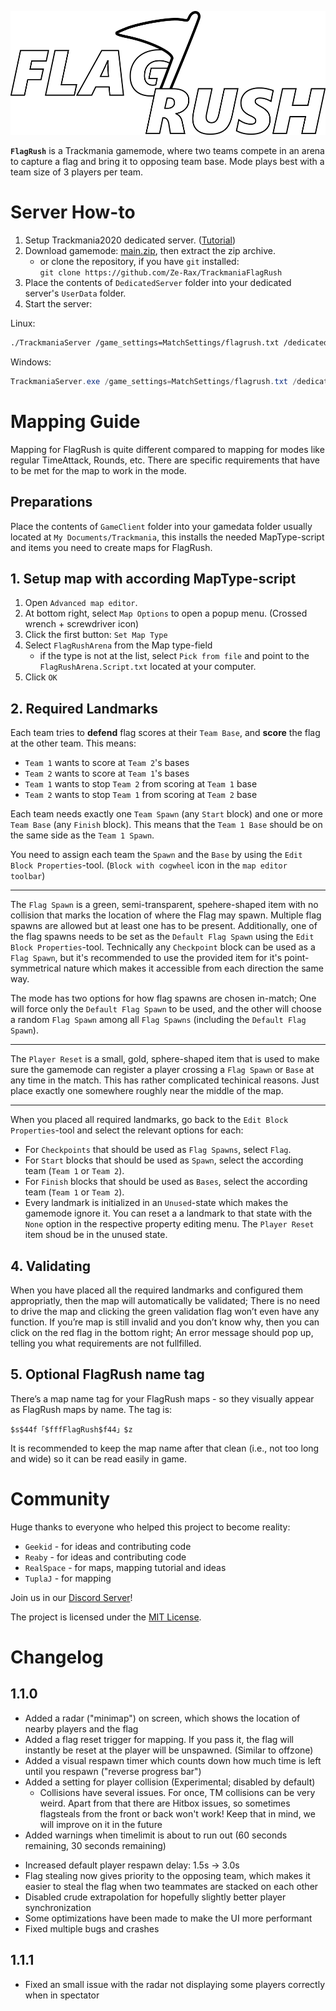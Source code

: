 ![FlagRush Logo](Assets/png/mark.png)

**`FlagRush`** is a Trackmania gamemode, where two teams compete in an arena to capture a flag and bring it to opposing team base. Mode plays best with a team size of 3 players per team.

# Server How-to

1. Setup Trackmania2020 dedicated server. ([Tutorial](https://forums.ubisoft.com/showthread.php/2242192-Tutorial-Trackmania-2020-Dedicated-Server))
2. Download gamemode: [main.zip](https://github.com/Ze-Rax/TrackmaniaFlagRush/archive/refs/heads/main.zip), then extract the zip archive.
   - or clone the repository, if you have `git` installed: \
  	`git clone https://github.com/Ze-Rax/TrackmaniaFlagRush`
3. Place the contents of `DedicatedServer` folder into your dedicated server's `UserData` folder.
4. Start the server:

Linux:
```bash
./TrackmaniaServer /game_settings=MatchSettings/flagrush.txt /dedicated_cfg=dedicated_cfg.txt
```

Windows: 
```powershell
TrackmaniaServer.exe /game_settings=MatchSettings/flagrush.txt /dedicated_cfg=dedicated_cfg.txt
``` 

# Mapping Guide

Mapping for FlagRush is quite different compared to mapping for modes like regular TimeAttack, 
Rounds, etc. There are specific requirements that have to be met for the map to work in the mode.

## Preparations

Place the contents of `GameClient` folder into your gamedata folder usually located at `My Documents/Trackmania`, this installs the needed MapType-script and items you need to create maps for FlagRush.

## 1. Setup map with according MapType-script

1. Open `Advanced map editor`.
2. At bottom right, select `Map Options` to open a popup menu. (Crossed wrench + screwdriver icon)
3. Click the first button: `Set Map Type`
4. Select `FlagRushArena` from the Map type-field
   - if the type is not at the list, select `Pick from file` and point to the `FlagRushArena.Script.txt` located at your computer.
6. Click `OK`

## 2. Required Landmarks

Each team tries to **defend** flag scores at their `Team Base`, and **score** the flag at the other team. This means:

  - `Team 1` wants to score at `Team 2`'s bases
  - `Team 2` wants to score at `Team 1`'s bases
  - `Team 1` wants to stop `Team 2` from scoring at `Team 1` base
  - `Team 2` wants to stop `Team 1` from scoring at `Team 2` base
  

Each team needs exactly one `Team Spawn` (any `Start` block) and one or more `Team Base` (any `Finish` block). This means that the `Team 1 Base` should be on the same side as the `Team 1 Spawn`.

You need to assign each team the `Spawn` and the `Base` by using the `Edit Block Properties`-tool. (`Block with cogwheel` icon in the `map editor toolbar`)

--- 

The `Flag Spawn` is a green, semi-transparent, spehere-shaped item with no collision that marks the location of where the Flag may spawn. Multiple flag spawns are allowed but at least one has to be present. Additionally, one of the flag spawns needs to be set as the `Default Flag Spawn` using the `Edit Block Properties`-tool.
Technically any `Checkpoint` block can be used as a `Flag Spawn`, but it's recommended to use the provided item for it's point-symmetrical nature which makes it accessible from each direction the same way.

The mode has two options for how flag spawns are chosen in-match; One will force only the `Default Flag Spawn` to be used, and the other will choose a random `Flag Spawn` among all `Flag Spawns` (including the `Default Flag Spawn`).

--- 

The `Player Reset` is a small, gold, sphere-shaped item that is used to make sure the gamemode can register a player crossing a `Flag Spawn` or `Base` at any time in the match. This has rather complicated techinical reasons. Just place exactly one somewhere roughly near the middle of the map.

---

When you placed all required landmarks, go back to the `Edit Block Properties`-tool and select the relevant options for each:

  - For `Checkpoints` that should be used as `Flag Spawns`, select `Flag`.
  - For `Start` blocks that should be used as `Spawn`, select the according team (`Team 1` or `Team 2`).
  - For `Finish` blocks that should be used as `Bases`, select the according team (`Team 1` or `Team 2`).
  - Every landmark is initialized in an `Unused`-state which makes the gamemode ignore it. You can reset a a landmark to that state with the `None` option in the respective property editing menu. The `Player Reset` item shoud be in the unused state.

## 4. Validating

When you have placed all the required landmarks and configured them appropriatly, then the map will automatically be validated; There is no need to drive the map and clicking the green validation flag won’t even have any function. If you’re map is still invalid and you don’t know why, then you can click on the red flag in the bottom right; An error message should pop up, telling you what requirements are not fullfilled.


## 5. Optional FlagRush name tag

There’s a map name tag for your FlagRush maps - so they visually appear as FlagRush maps by name. The tag is:

```
$s$44f「$fffFlagRush$f44」$z
```

It is recommended to keep the map name after that clean (i.e., not too long and wide) so it can be read easily in game.

# Community

Huge thanks to everyone who helped this project to become reality:

- `Geekid` - for ideas and contributing code
- `Reaby` - for ideas and contributing code
- `RealSpace` - for maps, mapping tutorial and ideas
- `TuplaJ` - for mapping

Join us in our [Discord Server](https://discord.gg/J6ApdyRqEZ)!

The project is licensed under the [MIT License](LICENSE).

# Changelog

## 1.1.0
+ Added a radar ("minimap") on screen, which shows the location of nearby players and the flag
+ Added a flag reset trigger for mapping. If you pass it, the flag will instantly be reset at the player will be unspawned. (Similar to offzone)
+ Added a visual respawn timer which counts down how much time is left until you respawn ("reverse progress bar")
+ Added a setting for player collision (Experimental; disabled by default)
  *  Collisions have several issues. For once, TM collisions can be very weird. Apart from that there are Hitbox issues, so sometimes flagsteals from the front or back won't work! Keep that in mind, we will improve on it in the future
+ Added warnings when timelimit is about to run out (60 seconds remaining, 30 seconds remaining)
* Increased default player respawn delay: 1.5s -> 3.0s
* Flag stealing now gives priority to the opposing team, which makes it easier to steal the flag when two teammates are stacked on each other
* Disabled crude extrapolation for hopefully slightly better player synchronization
* Some optimizations have been made to make the UI more performant
* Fixed multiple bugs and crashes

## 1.1.1
* Fixed an small issue with the radar not displaying some players correctly when in spectator